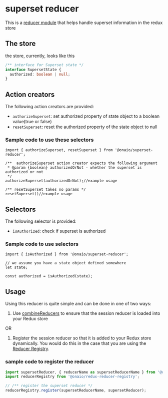 # superset reducer

This is a [reducer module](https://github.com/erikras/ducks-modular-redux) that helps handle superset information in the redux store

## The store

the store, currently, looks like this

```typescript
/** interface for Superset state */
interface SupersetState {
  authorized: boolean | null;
}
```

## Action creators

The following action creators are provided:

- `authorizeSuperset`: set authorized property of state object to a boolean value(true or false)
- `resetSuperset`: reset the authorized property of the state object to null

### Sample code to use these selectors

```
import { authorizeSuperset, resetSuperset } from '@onaio/superset-reducer';

/**  authorizeSuperset action creator expects the following argument
 * @param {boolean} authorizedOrNot - whether the superset is authorized or not
 */
authorizeSuperset(authorizedOrNot);//example usage

/** resetSuperset takes no params */
resetSuperset()//example usage
```

## Selectors

The following selector is provided:

- `isAuthorized`: check if superset is authorized

### Sample code to use selectors

```
import { isAuthorized } from '@onaio/superset-reducer';

// we assume you have a state object defined somewhere
let state;

const authorized = isAuthorized(state);
```

## Usage

Using this reducer is quite simple and can be done in one of two ways:

1. Use [combineReducers](https://redux.js.org/api/combinereducers) to ensure that the session reducer is loaded into your Redux store

OR

1. Register the session reducer so that it is added to your Redux store dynamically. You would do this in the case that you are using the [Reducer Registry](https://github.com/onaio/js-tools/tree/master/packages/reducer-registry).

### sample code to register the reducer

```typescript
import supersetReducer, { reducerName as supersetReducerName } from '@onaio/session-reducer';
import reducerRegistry from '@onaio/redux-reducer-registry';

// /** register the superset reducer */
reducerRegistry.register(supersetReducerName, supersetReducer);
```
